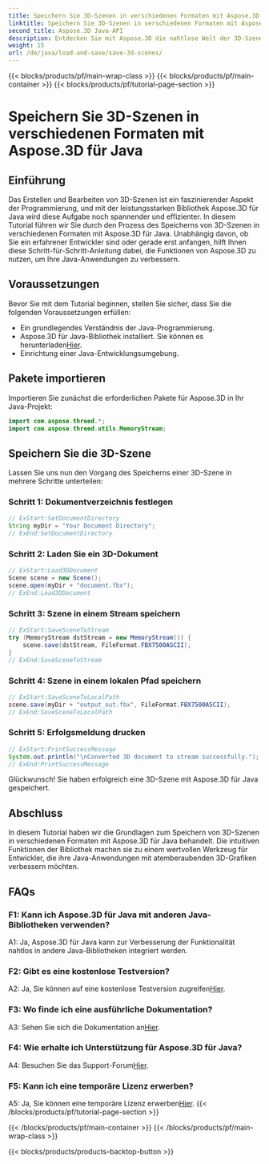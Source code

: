 ```yaml
---
title: Speichern Sie 3D-Szenen in verschiedenen Formaten mit Aspose.3D für Java
linktitle: Speichern Sie 3D-Szenen in verschiedenen Formaten mit Aspose.3D für Java
second_title: Aspose.3D Java-API
description: Entdecken Sie mit Aspose.3D die nahtlose Welt der 3D-Szenenmanipulation in Java. Lernen Sie, Szenen mühelos in verschiedenen Formaten zu speichern.
weight: 15
url: /de/java/load-and-save/save-3d-scenes/
---
```


{{< blocks/products/pf/main-wrap-class >}}
{{< blocks/products/pf/main-container >}}
{{< blocks/products/pf/tutorial-page-section >}}

# Speichern Sie 3D-Szenen in verschiedenen Formaten mit Aspose.3D für Java

## Einführung

Das Erstellen und Bearbeiten von 3D-Szenen ist ein faszinierender Aspekt der Programmierung, und mit der leistungsstarken Bibliothek Aspose.3D für Java wird diese Aufgabe noch spannender und effizienter. In diesem Tutorial führen wir Sie durch den Prozess des Speicherns von 3D-Szenen in verschiedenen Formaten mit Aspose.3D für Java. Unabhängig davon, ob Sie ein erfahrener Entwickler sind oder gerade erst anfangen, hilft Ihnen diese Schritt-für-Schritt-Anleitung dabei, die Funktionen von Aspose.3D zu nutzen, um Ihre Java-Anwendungen zu verbessern.

## Voraussetzungen

Bevor Sie mit dem Tutorial beginnen, stellen Sie sicher, dass Sie die folgenden Voraussetzungen erfüllen:

- Ein grundlegendes Verständnis der Java-Programmierung.
-  Aspose.3D für Java-Bibliothek installiert. Sie können es herunterladen[Hier](https://releases.aspose.com/3d/java/).
- Einrichtung einer Java-Entwicklungsumgebung.

## Pakete importieren

Importieren Sie zunächst die erforderlichen Pakete für Aspose.3D in Ihr Java-Projekt:

```java
import com.aspose.threed.*;
import com.aspose.threed.utils.MemoryStream;

```

## Speichern Sie die 3D-Szene

Lassen Sie uns nun den Vorgang des Speicherns einer 3D-Szene in mehrere Schritte unterteilen:

### Schritt 1: Dokumentverzeichnis festlegen

```java
// ExStart:SetDocumentDirectory
String myDir = "Your Document Directory";
// ExEnd:SetDocumentDirectory
```

### Schritt 2: Laden Sie ein 3D-Dokument

```java
// ExStart:Load3DDocument
Scene scene = new Scene();
scene.open(myDir + "document.fbx");
// ExEnd:Load3DDocument
```

### Schritt 3: Szene in einem Stream speichern

```java
// ExStart:SaveSceneToStream
try (MemoryStream dstStream = new MemoryStream()) {
    scene.save(dstStream, FileFormat.FBX7500ASCII);
}
// ExEnd:SaveSceneToStream
```

### Schritt 4: Szene in einem lokalen Pfad speichern

```java
// ExStart:SaveSceneToLocalPath
scene.save(myDir + "output_out.fbx", FileFormat.FBX7500ASCII);
// ExEnd:SaveSceneToLocalPath
```

### Schritt 5: Erfolgsmeldung drucken

```java
// ExStart:PrintSuccessMessage
System.out.println("\nConverted 3D document to stream successfully.");
// ExEnd:PrintSuccessMessage
```

Glückwunsch! Sie haben erfolgreich eine 3D-Szene mit Aspose.3D für Java gespeichert.

## Abschluss

In diesem Tutorial haben wir die Grundlagen zum Speichern von 3D-Szenen in verschiedenen Formaten mit Aspose.3D für Java behandelt. Die intuitiven Funktionen der Bibliothek machen sie zu einem wertvollen Werkzeug für Entwickler, die ihre Java-Anwendungen mit atemberaubenden 3D-Grafiken verbessern möchten.

## FAQs

### F1: Kann ich Aspose.3D für Java mit anderen Java-Bibliotheken verwenden?

A1: Ja, Aspose.3D für Java kann zur Verbesserung der Funktionalität nahtlos in andere Java-Bibliotheken integriert werden.

### F2: Gibt es eine kostenlose Testversion?

 A2: Ja, Sie können auf eine kostenlose Testversion zugreifen[Hier](https://releases.aspose.com/).

### F3: Wo finde ich eine ausführliche Dokumentation?

A3: Sehen Sie sich die Dokumentation an[Hier](https://reference.aspose.com/3d/java/).

### F4: Wie erhalte ich Unterstützung für Aspose.3D für Java?

 A4: Besuchen Sie das Support-Forum[Hier](https://forum.aspose.com/c/3d/18).

### F5: Kann ich eine temporäre Lizenz erwerben?

 A5: Ja, Sie können eine temporäre Lizenz erwerben[Hier](https://purchase.aspose.com/temporary-license/).
{{< /blocks/products/pf/tutorial-page-section >}}

{{< /blocks/products/pf/main-container >}}
{{< /blocks/products/pf/main-wrap-class >}}

{{< blocks/products/products-backtop-button >}}
